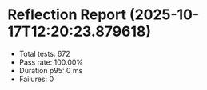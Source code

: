 # Reflection Report (2025-10-17T12:20:23.879618)

- Total tests: 672
- Pass rate: 100.00%
- Duration p95: 0 ms
- Failures: 0

